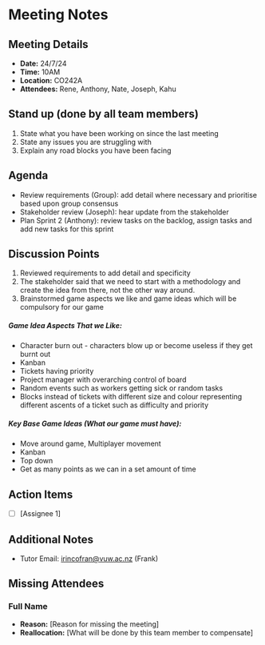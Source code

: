 # Meeting Notes

## Meeting Details
- **Date:** 24/7/24
- **Time:** 10AM
- **Location:** CO242A
- **Attendees:** Rene, Anthony, Nate, Joseph, Kahu

## Stand up (done by all team members)

1. State what you have been working on since the last meeting
2. State any issues you are struggling with
3. Explain any road blocks you have been facing

## Agenda
- Review requirements (Group): add detail where necessary and prioritise based upon group consensus
- Stakeholder review (Joseph): hear update from the stakeholder
- Plan Sprint 2 (Anthony): review tasks on the backlog, assign tasks and add new tasks for this sprint

## Discussion Points
1. Reviewed requirements to add detail and specificity
2. The stakeholder said that we need to start with a methodology and create the idea from there, not the other way around.
3. Brainstormed game aspects we like and game ideas which will be compulsory for our game

##### Game Idea Aspects That we Like:

- Character burn out - characters blow up or become useless if they get burnt out
- Kanban 
- Tickets having priority
- Project manager with overarching control of board
- Random events such as workers getting sick or random tasks
- Blocks instead of tickets with different size and colour representing different ascents of a ticket such as difficulty and priority

##### Key Base Game Ideas (What our game must have):
- Move around game,  Multiplayer movement
- Kanban
- Top down
- Get as many points as we can in a set amount of time

## Action Items
- [ ] [Assignee 1]

## Additional Notes
- Tutor Email: irincofran@vuw.ac.nz (Frank)

## Missing Attendees

### Full Name
- **Reason:** [Reason for missing the meeting]
- **Reallocation:** [What will be done by this team member to compensate]

